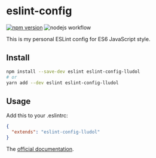 # eslint-config
[![npm version](https://badge.fury.io/js/eslint-config-lludol.svg)](https://badge.fury.io/js/eslint-config-lludol)
![nodejs workflow](https://github.com/lludol/eslint-config/actions/workflows/nodejs.yml/badge.svg)

This is my personal ESLint config for ES6 JavaScript style.

## Install

```bash
npm install --save-dev eslint eslint-config-lludol
# or
yarn add --dev eslint eslint-config-lludol
```

## Usage

Add this to your .eslintrc:

```json
{
  "extends": "eslint-config-lludol"
}
```

The [official documentation](http://eslint.org/docs/developer-guide/shareable-configs).
